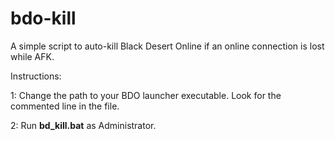 # bdo-kill
A simple script to auto-kill Black Desert Online if an online connection is lost while AFK.

Instructions:

1: Change the path to your BDO launcher executable. Look for the commented line in the file.

2: Run **bd_kill.bat** as Administrator.
